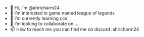 - 👋 Hi, I’m @ahricharm24
- 👀 I’m interested in game named league of legends
- 🌱 I’m currently learning ccs
- 💞️ I’m looking to collaborate on ...
- 📫 How to reach me  you can find me on discord :ahricharm24

<!---
ahricharm24/ahricharm24 is a ✨ special ✨ repository because its `README.md` (this file) appears on your GitHub profile.
You can click the Preview link to take a look at your changes.
--->
